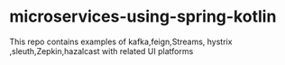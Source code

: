 # microservices-using-spring-kotlin
This repo contains examples of  kafka,feign,Streams, hystrix ,sleuth,Zepkin,hazalcast with related UI platforms
